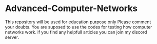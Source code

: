 # Advanced-Computer-Networks
This repository will be used for education purpose only Please comment your doubts.
You are suposed to use the codes for testing how computer networks work.
if you find any helpfull articles you can join my discord server.
